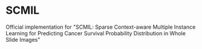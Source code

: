 # SCMIL
Official implementation for "SCMIL: Sparse Context-aware Multiple Instance Learning for Predicting Cancer Survival Probability Distribution in Whole Slide Images"
